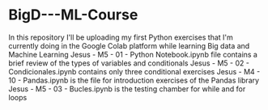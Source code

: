 # BigD---ML-Course
In this repository I'll be uploading my first Python exercises that I'm currently doing in the Google Colab platform while learning Big data and Machine Learning
Jesus - M5 - 01 - Python Notebook.ipynb file contains a brief review of the types of variables and conditionals
Jesus - M5 - 02 - Condicionales.ipynb contains only three conditional exercises
Jesus - M4 - 10 - Pandas.ipynb is the file for introduction exercises of the Pandas library
Jesus - M5 - 03 - Bucles.ipynb is the testing chamber for while and for loops
